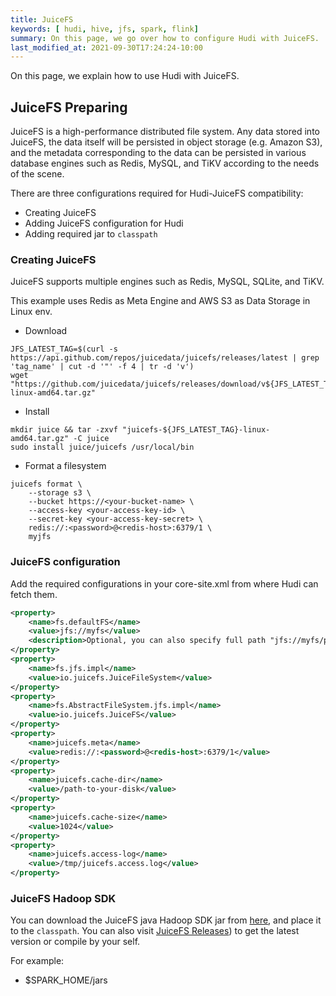 ```yaml
---
title: JuiceFS 
keywords: [ hudi, hive, jfs, spark, flink]
summary: On this page, we go over how to configure Hudi with JuiceFS.
last_modified_at: 2021-09-30T17:24:24-10:00
---
```

On this page, we explain how to use Hudi with JuiceFS.

## JuiceFS Preparing

JuiceFS is a high-performance distributed file system. Any data stored into JuiceFS, the data itself will be persisted in object storage (e.g. Amazon S3), and the metadata corresponding to the data can be persisted in various database engines such as Redis, MySQL, and TiKV according to the needs of the scene.

There are three configurations required for Hudi-JuiceFS compatibility:

- Creating JuiceFS
- Adding JuiceFS configuration for Hudi
- Adding required jar to `classpath`

### Creating JuiceFS

JuiceFS supports multiple engines such as Redis, MySQL, SQLite, and TiKV.

This example uses Redis as Meta Engine and AWS S3 as Data Storage in Linux env.

- Download
```shell
JFS_LATEST_TAG=$(curl -s https://api.github.com/repos/juicedata/juicefs/releases/latest | grep 'tag_name' | cut -d '"' -f 4 | tr -d 'v')
wget "https://github.com/juicedata/juicefs/releases/download/v${JFS_LATEST_TAG}/juicefs-${JFS_LATEST_TAG}-linux-amd64.tar.gz"
```

- Install
```shell
mkdir juice && tar -zxvf "juicefs-${JFS_LATEST_TAG}-linux-amd64.tar.gz" -C juice
sudo install juice/juicefs /usr/local/bin
```

- Format a filesystem
```shell
juicefs format \
    --storage s3 \
    --bucket https://<your-bucket-name> \
    --access-key <your-access-key-id> \
    --secret-key <your-access-key-secret> \
    redis://:<password>@<redis-host>:6379/1 \
    myjfs 
```

### JuiceFS configuration

Add the required configurations in your core-site.xml from where Hudi can fetch them.

```xml
<property>
    <name>fs.defaultFS</name>
    <value>jfs://myfs</value>
    <description>Optional, you can also specify full path "jfs://myfs/path-to-dir" with location to use JuiceFS</description>
</property>
<property>
    <name>fs.jfs.impl</name>
    <value>io.juicefs.JuiceFileSystem</value>
</property>
<property>
    <name>fs.AbstractFileSystem.jfs.impl</name>
    <value>io.juicefs.JuiceFS</value>
</property>
<property>
    <name>juicefs.meta</name>
    <value>redis://:<password>@<redis-host>:6379/1</value>
</property>
<property>
    <name>juicefs.cache-dir</name>
    <value>/path-to-your-disk</value>
</property>
<property>
    <name>juicefs.cache-size</name>
    <value>1024</value>
</property>
<property>
    <name>juicefs.access-log</name>
    <value>/tmp/juicefs.access.log</value>
</property>
```

### JuiceFS Hadoop SDK
You can download the JuiceFS java Hadoop SDK jar from [here](https://github.com/juicedata/juicefs/releases/download/v0.17.0/juicefs-hadoop-0.17.0-linux-amd64.jar), and place it to the `classpath`. 
You can also visit [JuiceFS Releases](https://github.com/juicedata/juicefs/releases)) to get the latest version or compile by your self.

For example:
- $SPARK_HOME/jars


